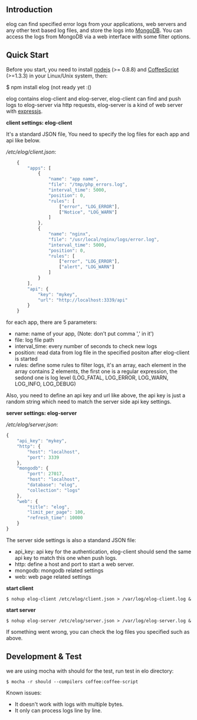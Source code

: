 Introduction
------------

elog can find specified error logs from your applications, web servers and any other text based log files, and store the logs into [MongoDB](http://mongodb.org). You can access the logs from MongoDB via a web interface with some filter options.

Quick Start
-----------

Before you start, you need to install [nodejs](http://nodejs.org) (&gt;= 0.8.8) and [CoffeeScript](http://coffeescript.org) (&gt;=1.3.3) in your Linux/Unix system, then:

$ npm install elog (not ready yet :()

elog contains elog-client and elog-server,  elog-client can find and push logs to elog-server via http requests, elog-server is a kind of web server with [expressjs](http://expressjs.com). 

**client settings: elog-client**

It's a standard JSON file, You need to specify the log files for each app and api like below.

_/etc/elog/client.json_:

```js
    {
        "apps": [
            {
                "name": "app name",
                "file": "/tmp/php_errors.log",
                "interval_time": 5000,
                "position": 0,
                "rules": [
                    ["error", "LOG_ERROR"],
                    ["Notice", "LOG_WARN"]
                ]
            },
            {
                "name": "nginx",
                "file": "/usr/local/nginx/logs/error.log",
                "interval_time": 5000,
                "position": 0,
                "rules": [
                    ["error", "LOG_ERROR"],
                    ["alert", "LOG_WARN"]
                ]
            }
        ],
        "api": {
            "key": "mykey",
            "url": "http://localhost:3339/api"
        }
    }
```

for each app, there are 5 parameters:
* name: name of your app, (Note: don't put comma ',' in it')
* file: log file path
* interval\_time: every number of seconds to check new logs
* position: read data from log file in the specified positon after elog-client is started
* rules: define some rules to filter logs, it's an array, each element in the array contains 2 elements, the first one is a regular expression, the sedond one is log level (LOG\_FATAL, LOG\_ERROR, LOG\_WARN, LOG\_INFO, LOG\_DEBUG)

Also, you need to define an api key and url like above, the api key is just a random string which need to match the server side api key settings.

**server settings: elog-server**

_/etc/elog/server.json_:

```js
{
    "api_key": "mykey",
    "http": {
        "host": "localhost",
        "port": 3339
    },
    "mongodb": {
        "port": 27017,
        "host": "localhost",
        "database": "elog",
        "collection": "logs"
    },
    "web": {
        "title": "elog",
        "limit_per_page": 100,
        "refresh_time": 10000
    }
}
```

The server side settings is also a standand JSON file:
* api\_key: api key for the authentication, elog-client should send the same api key to match this one when push logs.
* http: define a host and port to start a web server. 
* mongodb: mongodb related settings
* web: web page related settings 

**start client**
    
    $ nohup elog-client /etc/elog/client.json > /var/log/elog-client.log &

**start server**

    $ nohup elog-server /etc/elog/server.json > /var/log/elog-server.log &

If something went wrong, you can check the log files you specified such as above. 

Development & Test
------------------

we are using mocha with should for the test, run test in elo directory:

    $ mocha -r should --compilers coffee:coffee-script

Known issues:
* It doesn't work with logs with multiple bytes. 
* It only can process logs line by line.
